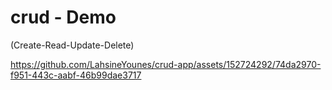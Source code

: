 # crud - Demo
(Create-Read-Update-Delete)

https://github.com/LahsineYounes/crud-app/assets/152724292/74da2970-f951-443c-aabf-46b99dae3717

